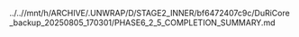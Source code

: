 ../..//mnt/h/ARCHIVE/.UNWRAP/D/STAGE2_INNER/bf6472407c9c/DuRiCore_backup_20250805_170301/PHASE6_2_5_COMPLETION_SUMMARY.md